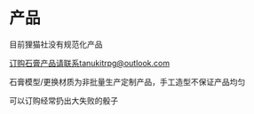 # 产品

目前狸猫社没有规范化产品

订购石膏产品请联系tanukitrpg@outlook.com

石膏模型/更换材质为非批量生产定制产品，手工造型不保证产品均匀

可以订购经常扔出大失败的骰子
